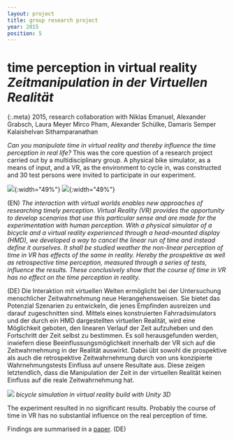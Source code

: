 ```yaml
---
layout: project
title: group research project
year: 2015
position: 5
---
```


# time perception in virtual reality <br/> *Zeitmanipulation in der Virtuellen Realität*

{:.meta}
2015, research collaboration with Niklas Emanuel, Alexander Grabsch, Laura Meyer Mirco Pham, Alexander Schülke, Damaris Semper Kalaishelvan Sithamparanathan

*Can you manipulate time in virtual reality and thereby influence the time perception in real life?* This was the core question of a research project carried out by a multidisciplinary group. A physical bike simulator, as a means of input, and a VR, as the environment to cycle in, was constructed and 30 test persons were invited to participate in our experiment.

![](/research-experiment-Rad1.jpg){:width="49%"} ![](/research-experiment-Rad2.jpg){:width="49%"}

(EN) *The interaction with virtual worlds enables new approaches of researching timely perception. Virtual Reality (VR) provides the opportunity to develop scenarios that use this particular sense and are made for the experimentation with human perception. With a physical simulator of a bicycle and a virtual reality experienced through a head-mounted display (HMD), we developed a way to cancel the linear run of time and instead define it ourselves. It shall be studied weather the non-linear perception of time in VR has effects of the same in reality. Hereby the prospektive as well as retrospective time perception, measured through a series of tests, influence the results. These conclusively show that the course of time in VR has no effect on the time perception in reality.*

(DE) Die Interaktion mit virtuellen Welten ermöglicht bei der Untersuchung menschlicher Zeitwahrnehmung neue Herangehensweisen. Sie bietet das Potenzial Szenarien zu entwickeln, die jenes Empfinden ausreizen und darauf zugeschnitten sind. Mittels eines konstruierten Fahrradsimulators und der durch ein HMD dargestellten virtuellen Realität, wird eine Möglichkeit geboten, den linearen Verlauf der Zeit aufzuheben und den Fortschritt der Zeit selbst zu bestimmen. Es soll herausgefunden werden, inwiefern diese Beeinflussungsmöglichkeit innerhalb der VR sich auf die Zeitwahrnehmung in der Realität auswirkt. Dabei übt sowohl die prospektive als auch die retrospektive Zeitwahrnehmung durch von uns konzipierte Wahrnehmungstests Einfluss auf unsere Resultate aus. Diese zeigen letztendlich, dass die Manipulation der Zeit in der virtuellen Realität keinen Einfluss auf die reale Zeitwahrnehmung hat.

![](/research-experiment-VR1.png)
*bicycle simulation in virtual reality build with Unity 3D*

The experiment resulted in no significant results. Probably the course of time in VR has no substantial influence on the real perception of time.

Findings are summarised in a [paper](/research-experiment-paper.pdf). (DE)
